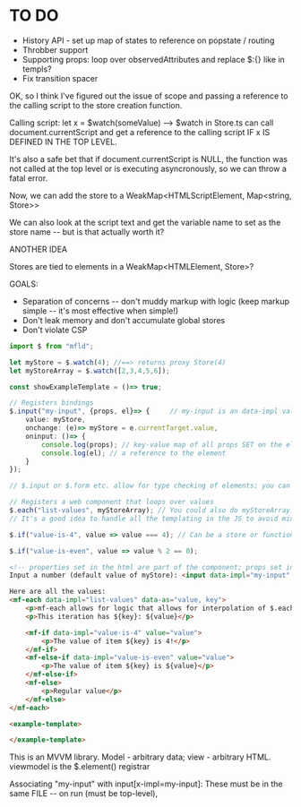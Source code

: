 # TO DO

- History API - set up map of states to reference on popstate / routing
- Throbber support
- Supporting props: loop over observedAttributes and replace $:{} like in templs?
- Fix transition spacer

OK, so I think I've figured out the issue of scope and passing a reference to the calling script to the store creation function.

Calling script: let x = $watch(someValue) --> $watch in Store.ts can call document.currentScript and get a reference to the calling script IF x IS DEFINED IN THE TOP LEVEL.

It's also a safe bet that if document.currentScript is NULL, the function was not called at the top level or is executing asyncronously, so we can throw a fatal error.

Now, we can add the store to a WeakMap<HTMLScriptElement, Map<string, Store>>

We can also look at the script text and get the variable name to set as the store name -- but is that actually worth it?

ANOTHER IDEA

Stores are tied to elements in a WeakMap<HTMLElement, Store>?

GOALS:

- Separation of concerns -- don't muddy markup with logic (keep markup simple -- it's most effective when simple!)
- Don't leak memory and don't accumulate global stores
- Don't violate CSP

```typescript
import $ from "mfld";

let myStore = $.watch(4); //==> returns proxy Store(4)
let myStoreArray = $.watch([2,3,4,5,6]);

const showExampleTemplate = ()=> true;

// Registers bindings
$.input("my-input", {props, el}=> {     // my-input is an data-impl value
    value: myStore,
    onchange: (e)=> myStore = e.currentTarget.value,
    oninput: ()=> {
        console.log(props); // key-value map of all props SET on the element
        console.log(el); // a reference to the element
    }
});

// $.input or $.form etc. allow for type checking of elements; you can also use generic $.element()

// Registers a web component that loops over values
$.each("list-values", myStoreArray); // You could also do myStoreArray.map() or some other transform function to create a new store to watch; or this can be a non-store value for static templating
// It's a good idea to handle all the templating in the JS to avoid mixing with server-side templating! 😁

$.if("value-is-4", value => value === 4); // Can be a store or function; functions inherit the value of the "value" property of mf-if if set

$.if("value-is-even", value => value % 2 == 0);
```

```html
<!-- properties set in the html are part of the component; props set in the JS override -->
Input a number (default value of myStore): <input data-impl="my-input" type="number"/>

Here are all the values:
<mf-each data-impl="list-values" data-as="value, key">
    <p>mf-each allows for logic that allows for interpolation of $.each values</p>
    <p>This iteration has ${key}: ${value}</p>

    <mf-if data-impl="value-is-4" value="value">
        <p>The value of item ${key} is 4!</p>
    </mf-if>
    <mf-else-if data-impl="value-is-even" value="value">
        <p>The value of item ${key} is ${value}</p>
    </mf-else-if>
    <mf-else>
        <p>Regular value</p>
    </mf-else>
</mf-each>

<example-template>

</example-template>
```

This is an MVVM library. Model - arbitrary data; view - arbitrary HTML. viewmodel is the $.element() registrar

Associating "my-input" with input[x-impl=my-input]:
These must be in the same FILE -- on run (must be top-level), 